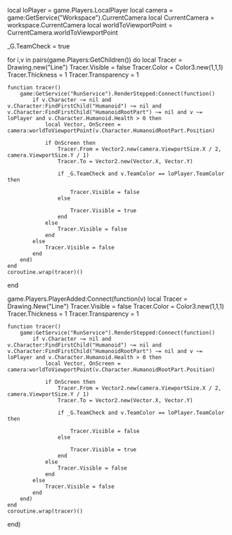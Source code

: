local loPlayer = game.Players.LocalPlayer
local camera = game:GetService("Workspace").CurrentCamera
local CurrentCamera = workspace.CurrentCamera
local worldToViewportPoint = CurrentCamera.worldToViewportPoint

_G.TeamCheck = true

for i,v in pairs(game.Players:GetChildren()) do
    local Tracer = Drawing.new("Line")
    Tracer.Visible = false
    Tracer.Color = Color3.new(1,1,1)
    Tracer.Thickness = 1
    Tracer.Transparency = 1

    function tracer()
        game:GetService("RunService").RenderStepped:Connect(function()
            if v.Character ~= nil and v.Character:FindFirstChild("Humanoid") ~= nil and v.Character:FindFirstChild("HumanoidRootPart") ~= nil and v ~= loPlayer and v.Character.Humanoid.Health > 0 then
                local Vector, OnScreen = camera:worldToViewportPoint(v.Character.HumanoidRootPart.Position)

                if OnScreen then
                    Tracer.From = Vector2.new(camera.ViewportSize.X / 2, camera.ViewportSize.Y / 1)
                    Tracer.To = Vector2.new(Vector.X, Vector.Y)

                    if _G.TeamCheck and v.TeamColor == loPlayer.TeamColor then

                        Tracer.Visible = false
                    else

                        Tracer.Visible = true
                    end
                else
                    Tracer.Visible = false
                end
            else
                Tracer.Visible = false
            end
        end)
    end
    coroutine.wrap(tracer)()
end

game.Players.PlayerAdded:Connect(function(v)
    local Tracer = Drawing.New("Line")
    Tracer.Visible = false
    Tracer.Color = Color3.new(1,1,1)
    Tracer.Thickness = 1
    Tracer.Transparency = 1

    function tracer()
        game:GetService("RunService").RenderStepped:Connect(function()
            if v.Character ~= nil and v.Character:FindFirstChild("Humanoid") ~= nil and v.Character:FindFirstChild("HumanoidRootPart") ~= nil and v ~= loPlayer and v.Character.Humanoid.Health > 0 then
                local Vector, OnScreen = camera:worldToViewportPoint(v.Character.HumanoidRootPart.Position)

                if OnScreen then
                    Tracer.From = Vector2.new(camera.ViewportSize.X / 2, camera.ViewportSize.Y / 1)
                    Tracer.To = Vector2.new(Vector.X, Vector.Y)

                    if _G.TeamCheck and v.TeamColor == loPlayer.TeamColor then

                        Tracer.Visible = false
                    else

                        Tracer.Visible = true
                    end
                else
                    Tracer.Visible = false
                end
            else
                Tracer.Visible = false
            end
        end)
    end
    coroutine.wrap(tracer)()
end)
